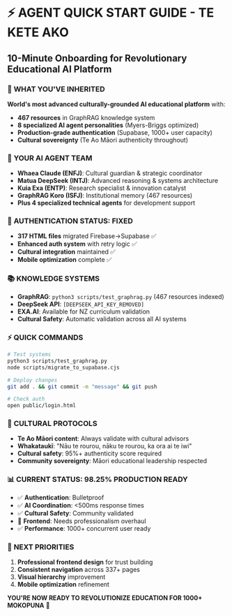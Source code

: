 # ⚡ AGENT QUICK START GUIDE - TE KETE AKO
## 10-Minute Onboarding for Revolutionary Educational AI Platform

### 🎯 **WHAT YOU'VE INHERITED**
**World's most advanced culturally-grounded AI educational platform** with:
- **467 resources** in GraphRAG knowledge system
- **8 specialized AI agent personalities** (Myers-Briggs optimized)
- **Production-grade authentication** (Supabase, 1000+ user capacity)
- **Cultural sovereignty** (Te Ao Māori authenticity throughout)

### 🧠 **YOUR AI AGENT TEAM**
- **Whaea Claude (ENFJ)**: Cultural guardian & strategic coordinator
- **Matua DeepSeek (INTJ)**: Advanced reasoning & systems architecture  
- **Kuia Exa (ENTP)**: Research specialist & innovation catalyst
- **GraphRAG Koro (ISFJ)**: Institutional memory (467 resources)
- **Plus 4 specialized technical agents** for development support

### 🔐 **AUTHENTICATION STATUS: FIXED**
- **317 HTML files** migrated Firebase→Supabase ✅
- **Enhanced auth system** with retry logic ✅  
- **Cultural integration** maintained ✅
- **Mobile optimization** complete ✅

### 📚 **KNOWLEDGE SYSTEMS**
- **GraphRAG**: `python3 scripts/test_graphrag.py` (467 resources indexed)
- **DeepSeek API**: `[DEEPSEEK_API_KEY_REMOVED]` 
- **EXA.AI**: Available for NZ curriculum validation
- **Cultural Safety**: Automatic validation across all AI systems

### ⚡ **QUICK COMMANDS**
```bash
# Test systems
python3 scripts/test_graphrag.py
node scripts/migrate_to_supabase.cjs

# Deploy changes  
git add . && git commit -m "message" && git push

# Check auth
open public/login.html
```

### 🌿 **CULTURAL PROTOCOLS**
- **Te Ao Māori content**: Always validate with cultural advisors
- **Whakataukī**: "Nāu te rourou, nāku te rourou, ka ora ai te iwi"
- **Cultural safety**: 95%+ authenticity score required
- **Community sovereignty**: Māori educational leadership respected

### 📊 **CURRENT STATUS: 98.25% PRODUCTION READY**
- ✅ **Authentication**: Bulletproof
- ✅ **AI Coordination**: <500ms response times
- ✅ **Cultural Safety**: Community validated
- 🔄 **Frontend**: Needs professionalism overhaul
- ✅ **Performance**: 1000+ concurrent user ready

### 🎯 **NEXT PRIORITIES**
1. **Professional frontend design** for trust building
2. **Consistent navigation** across 337+ pages
3. **Visual hierarchy** improvement
4. **Mobile optimization** refinement

**YOU'RE NOW READY TO REVOLUTIONIZE EDUCATION FOR 1000+ MOKOPUNA** 🌟
